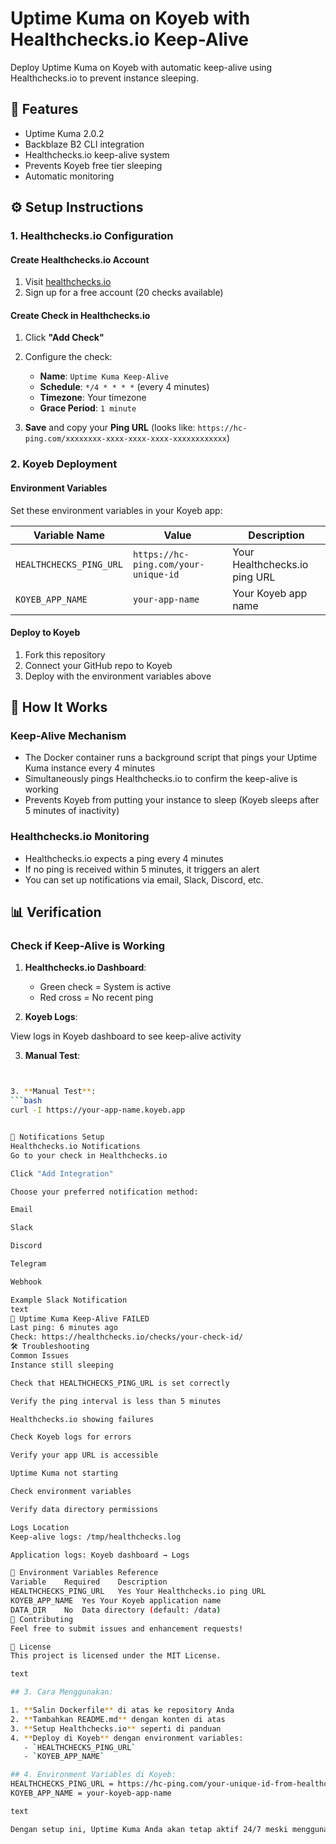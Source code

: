 # Uptime Kuma on Koyeb with Healthchecks.io Keep-Alive

Deploy Uptime Kuma on Koyeb with automatic keep-alive using Healthchecks.io to prevent instance sleeping.

## 🚀 Features

- Uptime Kuma 2.0.2
- Backblaze B2 CLI integration
- Healthchecks.io keep-alive system
- Prevents Koyeb free tier sleeping
- Automatic monitoring

## ⚙️ Setup Instructions

### 1. Healthchecks.io Configuration

#### Create Healthchecks.io Account
1. Visit [healthchecks.io](https://healthchecks.io/)
2. Sign up for a free account (20 checks available)

#### Create Check in Healthchecks.io
1. Click **"Add Check"**
2. Configure the check:
   - **Name**: `Uptime Kuma Keep-Alive`
   - **Schedule**: `*/4 * * * *` (every 4 minutes)
   - **Timezone**: Your timezone
   - **Grace Period**: `1 minute`

3. **Save** and copy your **Ping URL** (looks like: `https://hc-ping.com/xxxxxxxx-xxxx-xxxx-xxxx-xxxxxxxxxxxx`)

### 2. Koyeb Deployment

#### Environment Variables
Set these environment variables in your Koyeb app:

| Variable Name | Value | Description |
|---------------|-------|-------------|
| `HEALTHCHECKS_PING_URL` | `https://hc-ping.com/your-unique-id` | Your Healthchecks.io ping URL |
| `KOYEB_APP_NAME` | `your-app-name` | Your Koyeb app name |

#### Deploy to Koyeb
1. Fork this repository
2. Connect your GitHub repo to Koyeb
3. Deploy with the environment variables above

## 🔧 How It Works

### Keep-Alive Mechanism
- The Docker container runs a background script that pings your Uptime Kuma instance every 4 minutes
- Simultaneously pings Healthchecks.io to confirm the keep-alive is working
- Prevents Koyeb from putting your instance to sleep (Koyeb sleeps after 5 minutes of inactivity)

### Healthchecks.io Monitoring
- Healthchecks.io expects a ping every 4 minutes
- If no ping is received within 5 minutes, it triggers an alert
- You can set up notifications via email, Slack, Discord, etc.

## 📊 Verification

### Check if Keep-Alive is Working

1. **Healthchecks.io Dashboard**:
   - Green check = System is active
   - Red cross = No recent ping

2. **Koyeb Logs**:

View logs in Koyeb dashboard to see keep-alive activity



   3. **Manual Test**:
```bash  curl -I https://your-app-name.koyeb.app


3. **Manual Test**:
```bash
curl -I https://your-app-name.koyeb.app


🔔 Notifications Setup
Healthchecks.io Notifications
Go to your check in Healthchecks.io

Click "Add Integration"

Choose your preferred notification method:

Email

Slack

Discord

Telegram

Webhook

Example Slack Notification
text
🔴 Uptime Kuma Keep-Alive FAILED
Last ping: 6 minutes ago
Check: https://healthchecks.io/checks/your-check-id/
🛠️ Troubleshooting
Common Issues
Instance still sleeping

Check that HEALTHCHECKS_PING_URL is set correctly

Verify the ping interval is less than 5 minutes

Healthchecks.io showing failures

Check Koyeb logs for errors

Verify your app URL is accessible

Uptime Kuma not starting

Check environment variables

Verify data directory permissions

Logs Location
Keep-alive logs: /tmp/healthchecks.log

Application logs: Koyeb dashboard → Logs

📝 Environment Variables Reference
Variable	Required	Description
HEALTHCHECKS_PING_URL	Yes	Your Healthchecks.io ping URL
KOYEB_APP_NAME	Yes	Your Koyeb application name
DATA_DIR	No	Data directory (default: /data)
🤝 Contributing
Feel free to submit issues and enhancement requests!

📄 License
This project is licensed under the MIT License.

text

## 3. Cara Menggunakan:

1. **Salin Dockerfile** di atas ke repository Anda
2. **Tambahkan README.md** dengan konten di atas  
3. **Setup Healthchecks.io** seperti di panduan
4. **Deploy di Koyeb** dengan environment variables:
   - `HEALTHCHECKS_PING_URL`
   - `KOYEB_APP_NAME`

## 4. Environment Variables di Koyeb:
HEALTHCHECKS_PING_URL = https://hc-ping.com/your-unique-id-from-healthchecks
KOYEB_APP_NAME = your-koyeb-app-name

text

Dengan setup ini, Uptime Kuma Anda akan tetap aktif 24/7 meski menggunakan plan gratis Koyeb! 🚀



